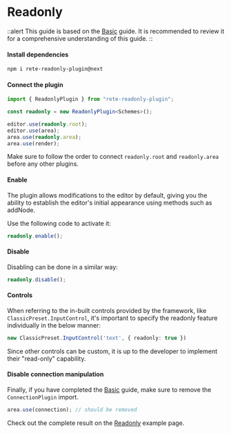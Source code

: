 # Readonly

::alert
This guide is based on the [Basic](./basic) guide. It is recommended to review it for a comprehensive understanding of this guide.
::

#### Install dependencies

```bash
npm i rete-readonly-plugin@next
```

#### Connect the plugin

```ts
import { ReadonlyPlugin } from "rete-readonly-plugin";

const readonly = new ReadonlyPlugin<Schemes>();

editor.use(readonly.root);
editor.use(area);
area.use(readonly.area);
area.use(render);
```

Make sure to follow the order to connect `readonly.root` and `readonly.area` before any other plugins.

#### Enable

The plugin allows modifications to the editor by default, giving you the ability to establish the editor's initial appearance using methods such as addNode.

Use the following code to activate it:

```ts
readonly.enable();
```

#### Disable

Disabling can be done in a similar way:

```ts
readonly.disable();
```

#### Controls

When referring to the in-built controls provided by the framework, like `ClassicPreset.InputControl`, it's important to specify the readonly feature individually in the below manner:

```ts
new ClassicPreset.InputControl('text', { readonly: true })
```

Since other controls can be custom, it is up to the developer to implement their "read-only" capability.

#### Disable connection manipulation

Finally, if you have completed the [Basic](./basic) guide, make sure to remove the `ConnectionPlugin` import.

```ts
area.use(connection); // should be removed
```

Check out the complete result on the [Readonly](/examples/readonly) example page.
